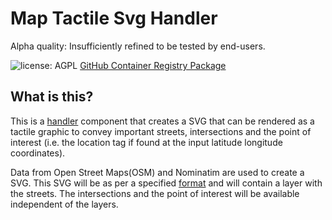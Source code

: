 # Map Tactile Svg Handler

Alpha quality: Insufficiently refined to be tested by end-users.

![license: AGPL](https://camo.githubusercontent.com/b53b1136762ea55ee6a2d641c9f8283b8335a79b3cb95cbab5a988e678e269b8/68747470733a2f2f696d672e736869656c64732e696f2f62616467652f6c6963656e73652d4147504c2d73756363657373) [GitHub Container Registry Package](https://github.com/Shared-Reality-Lab/IMAGE-server/pkgs/container/image-handler-map-tactile-svg)

## What is this?

This is a [handler](https://github.com/Shared-Reality-Lab/IMAGE-server/wiki/2.-Handlers,-Preprocessors-and-Services#handlers=) component that creates a SVG that can be rendered as a tactile graphic to convey important streets, intersections and the point of interest (i.e. the location tag if found at the input latitude longitude coordinates).

Data from Open Street Maps(OSM) and Nominatim are used to create a SVG.
This SVG will be as per a specified [format](https://github.com/Shared-Reality-Lab/IMAGE-Monarch/tree/main#tactile-graphics) and will contain a layer with the streets. The intersections and the point of interest will be available independent of the layers.  